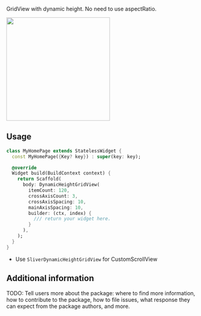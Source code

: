 GridView with dynamic height. No need to use aspectRatio.

<img src="https://im7.ezgif.com/tmp/ezgif-7-0fca1efb6a.gif" width=270>

## Usage

```dart
class MyHomePage extends StatelessWidget {
  const MyHomePage({Key? key}) : super(key: key);

  @override
  Widget build(BuildContext context) {
    return Scaffold(
      body: DynamicHeightGridView(
        itemCount: 120,
        crossAxisCount: 3,
        crossAxisSpacing: 10,
        mainAxisSpacing: 10,
        builder: (ctx, index) {
          /// return your widget here.
        }
      ),
    );
  }
}
```

- Use `SliverDynamicHeightGridView` for CustomScrollView

## Additional information

TODO: Tell users more about the package: where to find more information, how to 
contribute to the package, how to file issues, what response they can expect 
from the package authors, and more.
